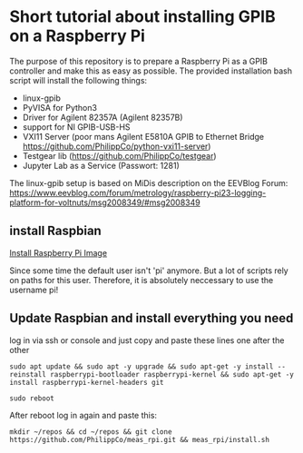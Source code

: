 # Short tutorial about installing GPIB on a Raspberry Pi

The purpose of this repository is to prepare a Raspberry Pi as a GPIB controller and make this as easy as possible. The provided installation bash script will install the following things:

- linux-gpib
- PyVISA for Python3
- Driver for Agilent 82357A (Agilent 82357B)
- support for NI GPIB-USB-HS
- VXI11 Server (poor mans Agilent E5810A GPIB to Ethernet Bridge https://github.com/PhilippCo/python-vxi11-server)
- Testgear lib (https://github.com/PhilippCo/testgear)
- Jupyter Lab as a Service (Passwort: 1281)

The linux-gpib setup is based on MiDis description on the EEVBlog Forum: https://www.eevblog.com/forum/metrology/raspberry-pi23-logging-platform-for-voltnuts/msg2008349/#msg2008349


## install Raspbian

[Install Raspberry Pi Image](install_image.md)

Since some time the default user isn't 'pi' anymore. But a lot of scripts rely on paths for this user. Therefore, it is absolutely neccessary to use the username pi!

## Update Raspbian and install everything you need

log in via ssh or console and just copy and paste these lines one after the other

```
sudo apt update && sudo apt -y upgrade && sudo apt-get -y install --reinstall raspberrypi-bootloader raspberrypi-kernel && sudo apt-get -y install raspberrypi-kernel-headers git
```

```
sudo reboot
```

After reboot log in again and paste this:
```
mkdir ~/repos && cd ~/repos && git clone https://github.com/PhilippCo/meas_rpi.git && meas_rpi/install.sh
```  

